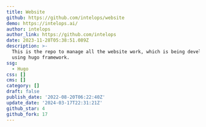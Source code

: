 ```yaml
---
title: Website
github: https://github.com/intelops/website
demo: https://intelops.ai/
author: intelops
author_link: https://github.com/intelops
date: 2023-11-28T05:38:51.089Z
description: >-
  This is the repo to manage all the website work, which is being developed
  using hugo framework.
ssg:
  - Hugo
css: []
cms: []
category: []
draft: false
publish_date: '2022-08-20T06:22:40Z'
update_date: '2024-03-17T22:31:21Z'
github_star: 4
github_fork: 17
---
```

